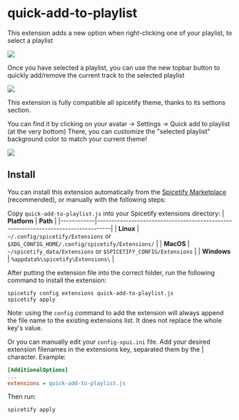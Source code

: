 # quick-add-to-playlist

This extension adds a new option when right-clicking one of your playlist, to select a playlist

![](https://i.imgur.com/cus8IKU.png)

Once you have selected a playlist, you can use the new topbar button to quickly add/remove the current track to the selected playlist

![](https://i.imgur.com/JrgLaUk.png)

This extension is fully compatible all spicetify theme, thanks to its settions section.

You can find it by clicking on your avatar -> Settings -> Quick add to playlist (at the very bottom)
There, you can customize the "selected playlist" background color to match your current theme!

![](https://i.imgur.com/kjkgPrO.png)

## Install

You can install this extension automatically from the [Spicetify Marketplace](https://github.com/spicetify/spicetify-marketplace) (recommended), or manually with the following steps:

Copy `quick-add-to-playlist.js` into your Spicetify extensions directory:
| **Platform** | **Path**                                                                            |
|------------|-----------------------------------------------------------------------------------|
| **Linux**      | `~/.config/spicetify/Extensions` or `$XDG_CONFIG_HOME/.config/spicetify/Extensions/` |
| **MacOS**      | `~/spicetify_data/Extensions` or `$SPICETIFY_CONFIG/Extensions`                      |
| **Windows**    | `%appdata%\spicetify\Extensions\`                                              |

After putting the extension file into the correct folder, run the following command to install the extension:
```
spicetify config extensions quick-add-to-playlist.js
spicetify apply
```
Note: using the `config` command to add the extension will always append the file name to the existing extensions list. It does not replace the whole key's value.

Or you can manually edit your `config-xpui.ini` file. Add your desired extension filenames in the extensions key, separated them by the | character.
Example:

```ini
[AdditionalOptions]
...
extensions = quick-add-to-playlist.js
```

Then run:

```
spicetify apply
```
